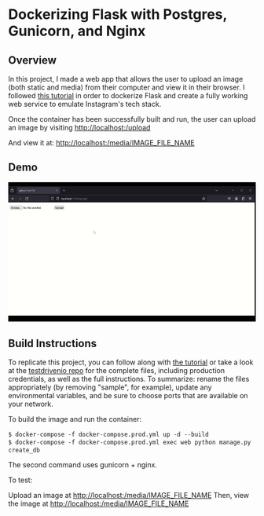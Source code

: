 # Dockerizing Flask with Postgres, Gunicorn, and Nginx

## Overview

In this project, I made a web app that allows the user to upload an image (both static and media) from their computer and view it in their browser. 
I followed [this tutorial](https://testdriven.io/blog/dockerizing-flask-with-postgres-gunicorn-and-nginx/) in order to dockerize Flask and create a fully working web service to emulate Instagram's tech stack.  

Once the container has been successfully built and run, the user can upload an image by visiting [http://localhost:<port>/upload](http://localhost:<port>/upload)

And view it at: [http://localhost:<port>/media/IMAGE_FILE_NAME](http://localhost:<port>/media/IMAGE_FILE_NAME)


## Demo
![gif of image upload](https://github.com/lbielicki/flask-on-docker/blob/media/bigdata_instagram_final_gif.gif)


## Build Instructions
To replicate this project, you can follow along with [the tutorial](https://testdriven.io/blog/dockerizing-flask-with-postgres-gunicorn-and-nginx/) or take a look at the [testdrivenio repo](https://github.com/testdrivenio/flask-on-docker) for the complete files, including production credentials, as well as the full instructions. To summarize: rename the files appropriately (by removing "sample", for example), update any environmental variables, and be sure to choose ports that are available on your network. 

To build the image and run the container:
```
$ docker-compose -f docker-compose.prod.yml up -d --build
$ docker-compose -f docker-compose.prod.yml exec web python manage.py create_db
```
The second command uses gunicorn + nginx.

To test:

Upload an image at [http://localhost:<port>/media/IMAGE_FILE_NAME](http://localhost:<port>/media/IMAGE_FILE_NAME)
Then, view the image at [http://localhost:<port>/media/IMAGE_FILE_NAME](http://localhost:<port>/media/IMAGE_FILE_NAME)

